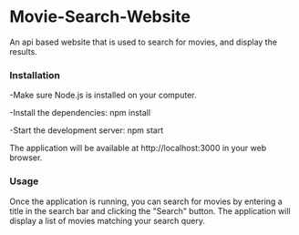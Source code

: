 # Movie-Search-Website
An api based website that is used to search for movies, and display the results.

### Installation
-Make sure Node.js is installed on your computer.

-Install the dependencies: npm install

-Start the development server: npm start

The application will be available at http://localhost:3000 in your web browser.

### Usage

Once the application is running, you can search for movies by entering a title in the search bar and clicking the "Search" button. The application will display a list of movies matching your search query.
